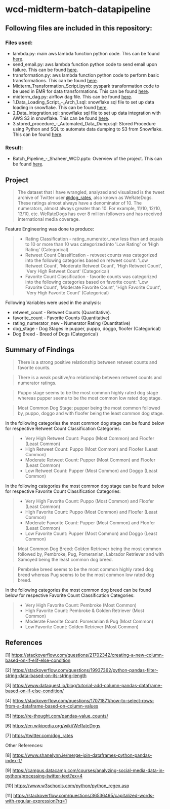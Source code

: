 # wcd-midterm-batch-datapipeline

## Following files are included in this repository:

### Files used:
* lambda.py: main aws lambda function python code. This can be found [here](https://github.com/ShaheerKhan200/wcd-midterm-batch-datapipeline/blob/main/lambda.py).
* send_email.py: aws lambda function python code to send email upon failure. This can be found [here](https://github.com/ShaheerKhan200/wcd-midterm-batch-datapipeline/blob/main/send_email.py).
* transformation.py: aws lambda function python code to perform basic transformations. This can be found [here](https://github.com/ShaheerKhan200/wcd-midterm-batch-datapipeline/blob/main/transformation.py).
* Midterm_Transformation_Script.ipynb: pyspark transformation code to be used in EMR for data transformations. This can be found [here](https://github.com/ShaheerKhan200/wcd-midterm-batch-datapipeline/blob/main/Midterm_Transformation_Script.ipynb).
* midterm_dag.py: airflow dag file. This can be found [here](https://github.com/ShaheerKhan200/wcd-midterm-batch-datapipeline/blob/main/midterm_dag.py).
* 1.Data_Loading_Script_-_Arch_1.sql: snowflake sql file to set up data loading in snowflake. This can be found [here](https://github.com/ShaheerKhan200/wcd-midterm-batch-datapipeline/blob/main/1.Data_Loading_Script_-_Arch_1.sql).
* 2.Data_Integration.sql: snowflake sql file to set up data integration with AWS S3 in snowflake. This can be found [here](https://github.com/ShaheerKhan200/wcd-midterm-batch-datapipeline/blob/main/2.Data_Integration.sql).
* 3.stored_procedure_-_Automated_Data_Dump.sql: Stored Procedure using Python and SQL to automate data dumping to S3 from Snowflake. This can be found [here](https://github.com/ShaheerKhan200/wcd-midterm-batch-datapipeline/blob/main/3.stored_procedure_-_Automated_Data_Dump.sql).


### Result:
* Batch_Pipeline_-_Shaheer_WCD.pptx: Overview of the project. This can be found [here](https://github.com/ShaheerKhan200/wcd-midterm-batch-datapipeline/blob/main/Batch_Pipeline_-_Shaheer_WCD.pptx).


## Project

> The dataset that I have wrangled, analyzed and visualized is the tweet archive of Twitter user [@dog_rates](https://twitter.com/dog_rates), also known as WeRateDogs. These ratings almost always have a denominator of 10. The numerators, almost always greater than 10. For example, 11/10, 12/10, 13/10, etc. WeRateDogs has over 8 million followers and has received international media coverage.

Feature Engineering was done to produce:
> * Rating Classification - rating_numerator_new less than and equals to 10 or more than 10 was categorized into 'Low Rating' or 'High Rating' (Categorical)
> * Retweet Count Classification - retweet counts was categorized into the following categories based on retweet count: 'Low Retweet Count', 'Moderate Retweet Count', 'High Retweet Count', 'Very High Retweet Count' (Categorical)
> * Favorite Count Classification - favorite counts was categorized into the following categories based on favorite count: 'Low Favorite Count', 'Moderate Favorite Count', 'High Favorite Count', 'Very High Favorite Count' (Categorical)

Following Variables were used in the analysis:
* retweet_count - Retweet Counts (Quantitative).
* favorite_count - Favorite Counts (Quantitative)
* rating_numerator_new - Numerator Rating (Quantitative)
* dog_stage - Dog Stages ie pupper, puppo, doggo, floofer (Categorical)
* Dog Breed - Breed of Dogs (Categorical)

## Summary of Findings

> There is a strong positive relationship between retweet counts and favorite counts.

> There is a weak positive/no relationship between retweet counts and numerator ratings.

> Puppo stage seems to be the most common highly rated dog stage whereas pupper seems to be the most common low rated dog stage.

> Most Common Dog Stage: pupper being the most common followed by, puppo, doggo and with floofer being the least common dog stage.

In the following categories the most common dog stage can be found below for respective Retweet Count Classification Categories:
> * Very High Retweet Count: Puppo (Most Common) and Floofer (Least Common)
> * High Retweet Count: Puppo (Most Common) and Floofer (Least Common)
> * Moderate Retweet Count: Pupper (Most Common) and Floofer (Least Common)
> * Low Retweet Count: Pupper (Most Common) and Doggo (Least Common)

In the following categories the most common dog stage can be found below for respective Favorite Count Classification Categories:
> * Very High Favorite Count: Puppo (Most Common) and Floofer (Least Common)
> * High Favorite Count: Puppo (Most Common) and Floofer (Least Common)
> * Moderate Favorite Count: Pupper (Most Common) and Floofer (Least Common)
> * Low Favorite Count: Pupper (Most Common) and Doggo (Least Common)

> Most Common Dog Breed: Golden Retriever being the most common followed by, Pembroke, Pug, Pomeranian, Labrador Retriever and with Samoyed being the least common dog breed.

> Pembroke breed seems to be the most common highly rated dog breed whereas Pug seems to be the most common low rated dog breed.

In the following categories the most common dog breed can be found below for respective Favorite Count Classification Categories:
> * Very High Favorite Count: Pembroke (Most Common)
> * High Favorite Count: Pembroke & Golden Retriever (Most Common)
> * Moderate Favorite Count: Pomeranian & Pug (Most Common)
> * Low Favorite Count: Golden Retriever (Most Common)


## References

[1] https://stackoverflow.com/questions/21702342/creating-a-new-column-based-on-if-elif-else-condition

[2] https://stackoverflow.com/questions/19937362/python-pandas-filter-string-data-based-on-its-string-length

[3] https://www.dataquest.io/blog/tutorial-add-column-pandas-dataframe-based-on-if-else-condition/

[4] https://stackoverflow.com/questions/17071871/how-to-select-rows-from-a-dataframe-based-on-column-values

[5] https://re-thought.com/pandas-value_counts/

[6] https://en.wikipedia.org/wiki/WeRateDogs

[7] https://twitter.com/dog_rates

Other References:

[8] https://www.shanelynn.ie/merge-join-dataframes-python-pandas-index-1/

[9] https://campus.datacamp.com/courses/analyzing-social-media-data-in-python/processing-twitter-text?ex=4

[10] https://www.w3schools.com/python/python_regex.asp

[11] https://stackoverflow.com/questions/36536495/capitalized-words-with-regular-expression?rq=1

